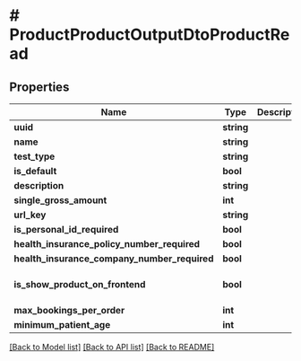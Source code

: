 # # ProductProductOutputDtoProductRead

## Properties

Name | Type | Description | Notes
------------ | ------------- | ------------- | -------------
**uuid** | **string** |  | [optional]
**name** | **string** |  | [optional]
**test_type** | **string** |  | [optional]
**is_default** | **bool** |  | [optional]
**description** | **string** |  | [optional]
**single_gross_amount** | **int** |  | [optional]
**url_key** | **string** |  | [optional]
**is_personal_id_required** | **bool** |  | [optional]
**health_insurance_policy_number_required** | **bool** |  | [optional]
**health_insurance_company_number_required** | **bool** |  | [optional]
**is_show_product_on_frontend** | **bool** |  | [optional] [default to true]
**max_bookings_per_order** | **int** |  | [optional]
**minimum_patient_age** | **int** |  | [optional]

[[Back to Model list]](../../README.md#models) [[Back to API list]](../../README.md#endpoints) [[Back to README]](../../README.md)
